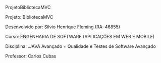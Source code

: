 ProjetoBibliotecaMVC

Projeto: BibliotecaMVC

Desenvolvido por: Silvio Henrique Fleming (RA: 46855)

Curso: ENGENHARIA DE SOFTWARE (APLICAÇÕES EM WEB E MOBILE)

Disciplina: .JAVA Avançado + Qualidade e Testes de Software Avançado

Professor: Carlos Cubas
